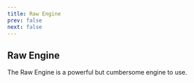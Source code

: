 ```yaml
---
title: Raw Engine
prev: false
next: false
---
```

## Raw Engine
The Raw Engine is a powerful but cumbersome engine to use.